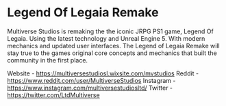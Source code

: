 # Legend Of Legaia Remake
Multiverse Studios is remaking the the iconic JRPG PS1 game, Legend Of Legaia. Using the latest technology and Unreal Engine 5.
With modern mechanics and updated user interfaces. The Legend of Legaia Remake will stay true to the games original core concepts and mechanics that built the community in the first place. 


Website - https://multiversestudiosl.wixsite.com/mvstudios
Reddit - https://www.reddit.com/user/MultiverseStudios
Instagram - https://www.instagram.com/multiversestudiosltd/
Twitter - https://twitter.com/LtdMultiverse
